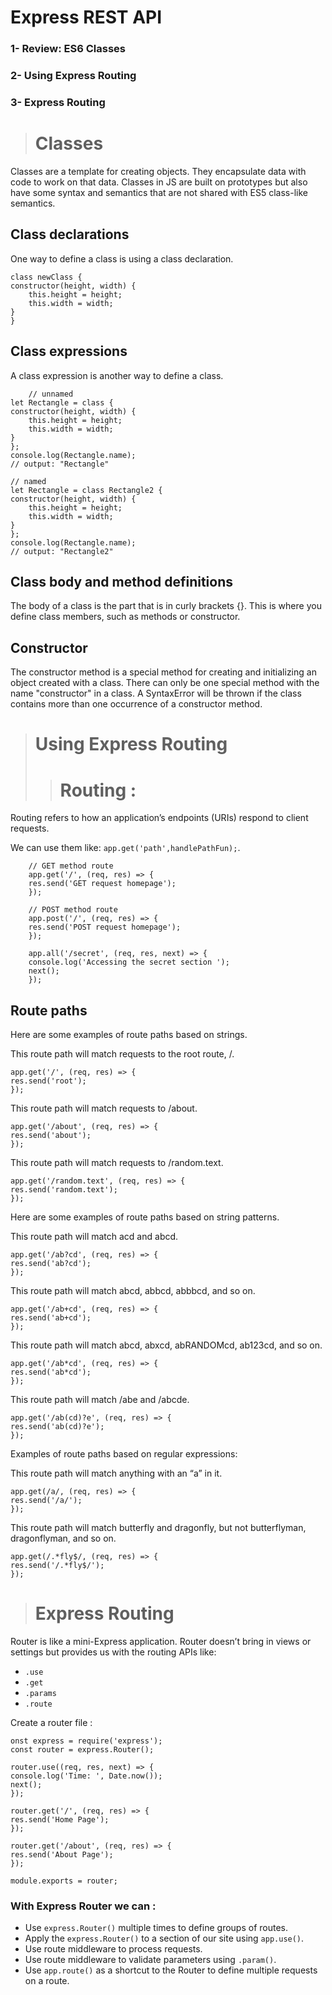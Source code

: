 # Express REST API
### 1- Review: ES6 Classes
### 2- Using Express Routing
### 3- Express Routing


> # Classes
 Classes are a template for creating objects. They encapsulate data with code to work on that data. Classes in JS are built on prototypes but also have some syntax and semantics that are not shared with ES5 class-like semantics.

## Class declarations

One way to define a class is using a class declaration.
    
    class newClass {
    constructor(height, width) {
        this.height = height;
        this.width = width;
    }
    }

## Class expressions

A class expression is another way to define a class.

        // unnamed
    let Rectangle = class {
    constructor(height, width) {
        this.height = height;
        this.width = width;
    }
    };
    console.log(Rectangle.name);
    // output: "Rectangle"

    // named
    let Rectangle = class Rectangle2 {
    constructor(height, width) {
        this.height = height;
        this.width = width;
    }
    };
    console.log(Rectangle.name);
    // output: "Rectangle2"

## Class body and method definitions

The body of a class is the part that is in curly brackets {}. This is where you define class members, such as methods or constructor.

## Constructor

The constructor method is a special method for creating and initializing an object created with a class. There can only be one special method with the name "constructor" in a class. A SyntaxError will be thrown if the class contains more than one occurrence of a constructor method.


> # Using Express Routing
>> # Routing :

Routing refers to how an application’s endpoints (URIs) respond to client requests.

We can use them like: `app.get('path',handlePathFun);`.

        // GET method route
        app.get('/', (req, res) => {
        res.send('GET request homepage');
        });

        // POST method route
        app.post('/', (req, res) => {
        res.send('POST request homepage');
        });

        app.all('/secret', (req, res, next) => {
        console.log('Accessing the secret section ');
        next(); 
        });

## Route paths
Here are some examples of route paths based on strings.

This route path will match requests to the root route, /.

    app.get('/', (req, res) => {
    res.send('root');
    });
This route path will match requests to /about.

    app.get('/about', (req, res) => {
    res.send('about');
    });
This route path will match requests to /random.text.

    app.get('/random.text', (req, res) => {
    res.send('random.text');
    });
Here are some examples of route paths based on string patterns.

This route path will match acd and abcd.

    app.get('/ab?cd', (req, res) => {
    res.send('ab?cd');
    });
This route path will match abcd, abbcd, abbbcd, and so on.

    app.get('/ab+cd', (req, res) => {
    res.send('ab+cd');
    });
This route path will match abcd, abxcd, abRANDOMcd, ab123cd, and so on.

    app.get('/ab*cd', (req, res) => {
    res.send('ab*cd');
    });
This route path will match /abe and /abcde.

    app.get('/ab(cd)?e', (req, res) => {
    res.send('ab(cd)?e');
    });
Examples of route paths based on regular expressions:

This route path will match anything with an “a” in it.

    app.get(/a/, (req, res) => {
    res.send('/a/');
    });
This route path will match butterfly and dragonfly, but not butterflyman, dragonflyman, and so on.

    app.get(/.*fly$/, (req, res) => {
    res.send('/.*fly$/');
    });

> # Express Routing

Router is like a mini-Express application.
Router doesn’t bring in views or settings but provides us with the routing APIs like:

- `.use`
- `.get`
- `.params`
- `.route`

Create a router file :

    onst express = require('express');
    const router = express.Router();

    router.use((req, res, next) => {
    console.log('Time: ', Date.now());
    next();
    });

    router.get('/', (req, res) => {
    res.send('Home Page');
    });

    router.get('/about', (req, res) => {
    res.send('About Page');
    });

    module.exports = router;

### With Express Router we can :

- Use `express.Router()` multiple times to define groups of routes.
- Apply the `express.Router()` to a section of our site using `app.use()`.
- Use route middleware to process requests.
- Use route middleware to validate parameters using `.param()`.
- Use `app.route()` as a shortcut to the Router to define multiple requests on a route.

